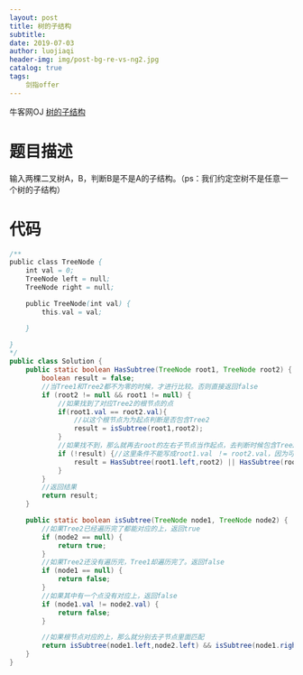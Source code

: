 ```yaml
---
layout: post                          
title: 树的子结构                               
subtitle:                             
date: 2019-07-03                      
author: luojiaqi                      
header-img: img/post-bg-re-vs-ng2.jpg 
catalog: true                         
tags:                                 
    剑指offer                              
---
```

牛客网OJ [树的子结构](<https://www.nowcoder.com/practice/6e196c44c7004d15b1610b9afca8bd88?tpId=13&tqId=11170&tPage=1&rp=1&ru=%2Fta%2Fcoding-interviews&qru=%2Fta%2Fcoding-interviews%2Fquestion-ranking>)

# 题目描述

输入两棵二叉树A，B，判断B是不是A的子结构。（ps：我们约定空树不是任意一个树的子结构）



# 代码

```java
/**
public class TreeNode {
    int val = 0;
    TreeNode left = null;
    TreeNode right = null;

    public TreeNode(int val) {
        this.val = val;

    }

}
*/
public class Solution {
    public static boolean HasSubtree(TreeNode root1, TreeNode root2) {
        boolean result = false;
        //当Tree1和Tree2都不为零的时候，才进行比较。否则直接返回false
        if (root2 != null && root1 != null) {
            //如果找到了对应Tree2的根节点的点
            if(root1.val == root2.val){
                //以这个根节点为为起点判断是否包含Tree2
                result = isSubtree(root1,root2);
            }
            //如果找不到，那么就再去root的左右子节点当作起点，去判断时候包含Tree2
            if (!result) {//这里条件不能写成root1.val ！= root2.val，因为可能找得到与树B根节点相同的节点，但并不是树A的子结构，需要继续遍历树A
                result = HasSubtree(root1.left,root2) || HasSubtree(root1.right,root2);
            }
        }
        //返回结果
        return result;
    }

    public static boolean isSubtree(TreeNode node1, TreeNode node2) {
        //如果Tree2已经遍历完了都能对应的上，返回true
        if (node2 == null) {
            return true;
        }
        //如果Tree2还没有遍历完，Tree1却遍历完了。返回false
        if (node1 == null) {
            return false;
        }
        //如果其中有一个点没有对应上，返回false
        if (node1.val != node2.val) {  
            return false;
        }

        //如果根节点对应的上，那么就分别去子节点里面匹配
        return isSubtree(node1.left,node2.left) && isSubtree(node1.right,node2.right);
    }
}
```

